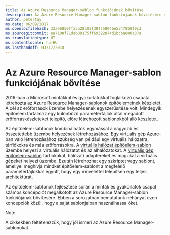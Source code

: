 ```yaml
---
title: Az Azure Resource Manager-sablon funkciójának bővítése
description: Az Azure Resource Manager-sablon funkciójának bővítésére vonatkozó tippeket és trükköket ismertet
author: petertay
ms.date: 06/09/2017
ms.openlocfilehash: 33ae6850ffa5b28108f30475804be5347859f0c3
ms.sourcegitcommit: ea7108f71dab09175ff69322874d1bcba800a37a
ms.translationtype: HT
ms.contentlocale: hu-HU
ms.lasthandoff: 03/17/2018
---
```

# <a name="extend-azure-resource-manager-template-functionality"></a>Az Azure Resource Manager-sablon funkciójának bővítése

2016-ban a Microsoft mintákkal és gyakorlatokkal foglalkozó csapata létrehozta az Azure Resource Manager-[sablonok építőelemeinek készletét](https://github.com/mspnp/template-building-blocks/wiki). A cél az erőforrások üzembe helyezésének egyszerűsítése volt. Mindegyik építőelem tartalmaz egy különböző paraméterfájlok által megadott erőforráskészleteket telepítő, előre létrehozott sablonokból álló készletet.

Az építőelem-sablonok kombinálhatók egymással a nagyobb és összetettebb üzembe helyezések létrehozásához. Egy virtuális gép Azure-ban való létrehozásához szükség van például egy virtuális hálózatra, tárfiókokra és más erőforrásokra. A [virtuális hálózat építőelem-sablon](https://github.com/mspnp/template-building-blocks/wiki/VNet-(v1)) üzembe helyezi a virtuális hálózatot és az alhálózatokat. A [virtuális gép építőelem-sablon](https://github.com/mspnp/template-building-blocks/wiki/Windows-and-Linux-VMs-(v1)) tárfiókokat, hálózati adaptereket és magukat a virtuális gépeket helyezi üzembe. Ezután létrehozhat egy szkriptet vagy sablont, amellyel meghívja mindkét építőelem-sablont a megfelelő paraméterfájlokkal együtt, hogy egy művelettel telepítsen egy teljes architektúrát.

Az építőelem-sablonok fejlesztése során a minták és gyakorlatok csapat számos koncepciót megalkotott az Azure Resource Manager-sablon funkciójának bővítésére. Ebben a sorozatban bemutatunk néhányat ezen koncepciók közül, hogy a saját sablonjaiban használhassa őket.

> [!NOTE]
> A cikkekben feltételezzük, hogy jól ismeri az Azure Resource Manager-sablonokat.